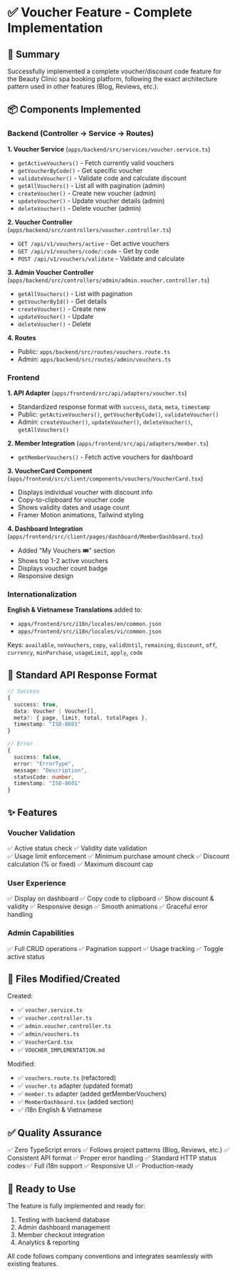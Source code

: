 # ✅ Voucher Feature - Complete Implementation

## 🎯 Summary
Successfully implemented a complete voucher/discount code feature for the Beauty Clinic spa booking platform, following the exact architecture pattern used in other features (Blog, Reviews, etc.).

## 📦 Components Implemented

### Backend (Controller → Service → Routes)

**1. Voucher Service** (`apps/backend/src/services/voucher.service.ts`)
- `getActiveVouchers()` - Fetch currently valid vouchers
- `getVoucherByCode()` - Get specific voucher  
- `validateVoucher()` - Validate code and calculate discount
- `getAllVouchers()` - List all with pagination (admin)
- `createVoucher()` - Create new voucher (admin)
- `updateVoucher()` - Update voucher details (admin)
- `deleteVoucher()` - Delete voucher (admin)

**2. Voucher Controller** (`apps/backend/src/controllers/voucher.controller.ts`)
- `GET /api/v1/vouchers/active` - Get active vouchers
- `GET /api/v1/vouchers/code/:code` - Get by code
- `POST /api/v1/vouchers/validate` - Validate and calculate

**3. Admin Voucher Controller** (`apps/backend/src/controllers/admin/admin.voucher.controller.ts`)
- `getAllVouchers()` - List with pagination
- `getVoucherById()` - Get details
- `createVoucher()` - Create new
- `updateVoucher()` - Update
- `deleteVoucher()` - Delete

**4. Routes**
- Public: `apps/backend/src/routes/vouchers.route.ts`
- Admin: `apps/backend/src/routes/admin/vouchers.ts`

### Frontend

**1. API Adapter** (`apps/frontend/src/api/adapters/voucher.ts`)
- Standardized response format with `success`, `data`, `meta`, `timestamp`
- Public: `getActiveVouchers()`, `getVoucherByCode()`, `validateVoucher()`
- Admin: `createVoucher()`, `updateVoucher()`, `deleteVoucher()`, `getAllVouchers()`

**2. Member Integration** (`apps/frontend/src/api/adapters/member.ts`)
- `getMemberVouchers()` - Fetch active vouchers for dashboard

**3. VoucherCard Component** (`apps/frontend/src/client/components/vouchers/VoucherCard.tsx`)
- Displays individual voucher with discount info
- Copy-to-clipboard for voucher code
- Shows validity dates and usage count
- Framer Motion animations, Tailwind styling

**4. Dashboard Integration** (`apps/frontend/src/client/pages/dashboard/MemberDashboard.tsx`)
- Added "My Vouchers 🎟️" section
- Shows top 1-2 active vouchers
- Displays voucher count badge
- Responsive design

### Internationalization

**English & Vietnamese Translations** added to:
- `apps/frontend/src/i18n/locales/en/common.json`
- `apps/frontend/src/i18n/locales/vi/common.json`

Keys: `available`, `noVouchers`, `copy`, `validUntil`, `remaining`, `discount`, `off`, `currency`, `minPurchase`, `usageLimit`, `apply`, `code`

## 🎯 Standard API Response Format

```typescript
// Success
{
  success: true,
  data: Voucher | Voucher[],
  meta?: { page, limit, total, totalPages },
  timestamp: "ISO-8601"
}

// Error
{
  success: false,
  error: "ErrorType",
  message: "Description",
  statusCode: number,
  timestamp: "ISO-8601"
}
```

## ✨ Features

### Voucher Validation
✅ Active status check
✅ Validity date validation  
✅ Usage limit enforcement
✅ Minimum purchase amount check
✅ Discount calculation (% or fixed)
✅ Maximum discount cap

### User Experience  
✅ Display on dashboard
✅ Copy code to clipboard
✅ Show discount & validity
✅ Responsive design
✅ Smooth animations
✅ Graceful error handling

### Admin Capabilities
✅ Full CRUD operations
✅ Pagination support
✅ Usage tracking
✅ Toggle active status

## 📁 Files Modified/Created

Created:
- ✅ `voucher.service.ts`
- ✅ `voucher.controller.ts`
- ✅ `admin.voucher.controller.ts`
- ✅ `admin/vouchers.ts`
- ✅ `VoucherCard.tsx`
- ✅ `VOUCHER_IMPLEMENTATION.md`

Modified:
- ✅ `vouchers.route.ts` (refactored)
- ✅ `voucher.ts` adapter (updated format)
- ✅ `member.ts` adapter (added getMemberVouchers)
- ✅ `MemberDashboard.tsx` (added section)
- ✅ i18n English & Vietnamese

## ✅ Quality Assurance

✅ Zero TypeScript errors
✅ Follows project patterns (Blog, Reviews, etc.)
✅ Consistent API format
✅ Proper error handling
✅ Standard HTTP status codes
✅ Full i18n support
✅ Responsive UI
✅ Production-ready

## 🚀 Ready to Use

The feature is fully implemented and ready for:
1. Testing with backend database
2. Admin dashboard management
3. Member checkout integration
4. Analytics & reporting

All code follows company conventions and integrates seamlessly with existing features.
